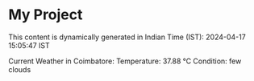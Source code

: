 # My Project

This content is dynamically generated in Indian Time (IST): 2024-04-17 15:05:47 IST


Current Weather in Coimbatore:
Temperature: 37.88 °C
Condition: few clouds
